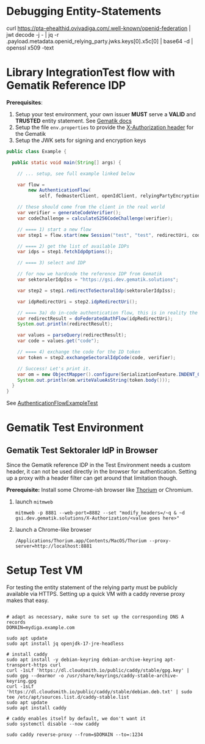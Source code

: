 # Debugging Entity-Statements

curl https://pta-ehealthid.ovivadiga.com/.well-known/openid-federation | jwt decode -j - | jq -r .payload.metadata.openid_relying_party.jwks.keys[0].x5c[0] | base64 -d | openssl x509 -text


# Library IntegrationTest flow with Gematik Reference IDP

**Prerequisites**:

1. Setup your test environment, your own issuer **MUST** serve a **VALID** and **TRUSTED** entity
   statement. See [Gematik docs](https://wiki.gematik.de/pages/viewpage.action?pageId=544316583)
2. Setup the file `env.properties` to provide
   the [X-Authorization header](https://wiki.gematik.de/display/IDPKB/Fachdienste+Test-Umgebungen)
   for the Gematik
3. Setup the JWK sets for signing and encryption keys

```java
public class Example {

  public static void main(String[] args) {

    // ... setup, see full example linked below

    var flow =
        new AuthenticationFlow(
            self, fedmasterClient, openIdClient, relyingPartyEncryptionJwks::getKeyByKeyId);

    // these should come from the client in the real world
    var verifier = generateCodeVerifier();
    var codeChallenge = calculateS256CodeChallenge(verifier);

    // ==== 1) start a new flow
    var step1 = flow.start(new Session("test", "test", redirectUri, codeChallenge, scopes));

    // ==== 2) get the list of available IDPs
    var idps = step1.fetchIdpOptions();

    // ==== 3) select and IDP

    // for now we hardcode the reference IDP from Gematik
    var sektoralerIdpIss = "https://gsi.dev.gematik.solutions";

    var step2 = step1.redirectToSectoralIdp(sektoralerIdpIss);

    var idpRedirectUri = step2.idpRedirectUri();

    // ==== 3a) do in-code authentication flow, this is in reality the proprietary flow
    var redirectResult = doFederatedAuthFlow(idpRedirectUri);
    System.out.println(redirectResult);

    var values = parseQuery(redirectResult);
    var code = values.get("code");

    // ==== 4) exchange the code for the ID token
    var token = step2.exchangeSectoralIdpCode(code, verifier);

    // Success! Let's print it.
    var om = new ObjectMapper().configure(SerializationFeature.INDENT_OUTPUT, true);
    System.out.println(om.writeValueAsString(token.body()));
  }
}

```

See [AuthenticationFlowExampleTest](https://github.com/oviva-ag/ehealthid-relying-party/blob/main/ehealthid/src/test/java/com/oviva/ehealthid/auth/AuthenticationFlowExampleTest.java)

# Gematik Test Environment

## Gematik Test Sektoraler IdP in Browser

Since the Gematik reference IDP in the Test Environment needs a custom header, it can not be used
directly in the browser for authentication.
Setting up a proxy with a header filter can get around that limitation though.

**Prerequisite:** Install some Chrome-ish browser
like [Thorium](https://github.com/Alex313031/Thorium-MacOS/releases) or Chromium.

1. launch `mitmweb`
    ```
    mitmweb -p 8881 --web-port=8882 --set "modify_headers=/~q & ~d gsi.dev.gematik.solutions/X-Authorization/<value goes here>"
    ```

2. launch a Chrome-like browser
    ```
    /Applications/Thorium.app/Contents/MacOS/Thorium --proxy-server=http://localhost:8881
    ```

# Setup Test VM

For testing the entity statement of the relying party must be publicly available via HTTPS. Setting
up a quick VM
with a caddy reverse proxy makes that easy.

```shell

# adapt as necessary, make sure to set up the corresponding DNS A records
DOMAIN=mydiga.example.com

sudo apt update
sudo apt install jq openjdk-17-jre-headless

# install caddy
sudo apt install -y debian-keyring debian-archive-keyring apt-transport-https curl
curl -1sLf 'https://dl.cloudsmith.io/public/caddy/stable/gpg.key' | sudo gpg --dearmor -o /usr/share/keyrings/caddy-stable-archive-keyring.gpg
curl -1sLf 'https://dl.cloudsmith.io/public/caddy/stable/debian.deb.txt' | sudo tee /etc/apt/sources.list.d/caddy-stable.list
sudo apt update
sudo apt install caddy

# caddy enables itself by default, we don't want it
sudo systemctl disable --now caddy

sudo caddy reverse-proxy --from=$DOMAIN --to=:1234
```
